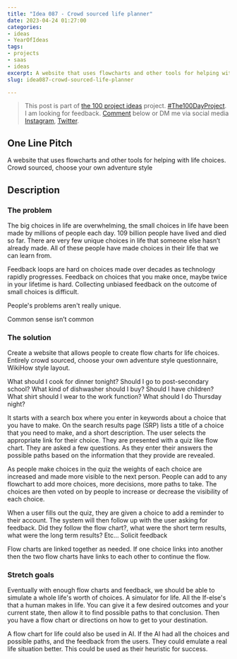 ```yaml
---
title: "Idea 087 - Crowd sourced life planner"
date: 2023-04-24 01:27:00
categories:
- ideas
- YearOfIdeas
tags:
- projects
- saas
- ideas
excerpt: A website that uses flowcharts and other tools for helping with life choices all users submitted
slug: idea087-crowd-sourced-life-planner

---
```


> This post is part of [the 100 project ideas](https://blog.abluestar.com/projects/2023-100-ideas/) project. [#The100DayProject](https://www.the100dayproject.org/). I am looking for feedback. <a href='#utterances-comments'>Comment</a> below or DM me via social media <a href="https://instagram.com/funvill" rel="nofollow noopener noreferrer"><i class="fab fa-fw fa-instagram" aria-hidden="true"></i><span class="label">Instagram</span></a>, <a href="https://twitter.com/funvill" rel="nofollow noopener noreferrer"><i class="fab fa-fw fa-twitter" aria-hidden="true"></i><span class="label">Twitter</span></a>.

## One Line Pitch

A website that uses flowcharts and other tools for helping with life choices. Crowd sourced, choose your own adventure style

## Description

### The problem

The big choices in life are overwhelming, the small choices in life have been made by millions of people each day. 109 billion people have lived and died so far. There are very few unique choices in life that someone else hasn’t already made. All of these people have made choices in their life that we can learn from.

Feedback loops are hard on choices made over decades as technology rapidly progresses. Feedback on choices that you make once, maybe twice in your lifetime is hard. Collecting unbiased feedback on the outcome of small choices is difficult.

People's problems aren't really unique.

Common sense isn’t common

### The solution

Create a website that allows people to create flow charts for life choices. Entirely crowd sourced, choose your own adventure style questionnaire, WikiHow style layout.

What should I cook for dinner tonight? Should I go to post-secondary school? What kind of dishwasher should I buy? Should I have children? What shirt should I wear to the work function? What should I do Thursday night?

It starts with a search box where you enter in keywords about a choice that you have to make. On the search results page (SRP) lists a title of a choice that you need to make, and a short description. The user selects the appropriate link for their choice. They are presented with a quiz like flow chart. They are asked a few questions. As they enter their answers the possible paths based on the information that they provide are revealed.

As people make choices in the quiz the weights of each choice are increased and made more visible to the next person. People can add to any flowchart to add more choices, more decisions, more paths to take. The choices are then voted on by people to increase or decrease the visibility of each choice.

When a user fills out the quiz, they are given a choice to add a reminder to their account. The system will then follow up with the user asking for feedback. Did they follow the flow chart?, what were the short term results, what were the long term results? Etc… Solicit feedback

Flow charts are linked together as needed. If one choice links into another then the two flow charts have links to each other to continue the flow.

### Stretch goals

Eventually with enough flow charts and feedback, we should be able to simulate a whole life's worth of choices. A simulator for life. All the If-else's that a human makes in life. You can give it a few desired outcomes and your current state, then allow it to find possible paths to that conclusion. Then you have a flow chart or directions on how to get to your destination.

A flow chart for life could also be used in AI. If the AI had all the choices and possible paths, and the feedback from the users. They could emulate a real life situation better. This could be used as their heuristic for success.
